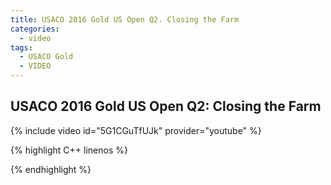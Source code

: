```yaml
---
title: USACO 2016 Gold US Open Q2. Closing the Farm
categories:
  - video
tags:
  - USACO Gold
  - VIDEO 
---
```

  
## USACO 2016 Gold US Open Q2: Closing the Farm  
  
{% include video id="5G1CGuTfUJk" provider="youtube" %}
  
  
{% highlight C++ linenos %}
  
{% endhighlight %}  

